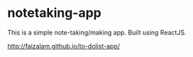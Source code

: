 # notetaking-app
This is a simple note-taking/making app. Built using ReactJS.

http://faizalam.github.io/to-dolist-app/
